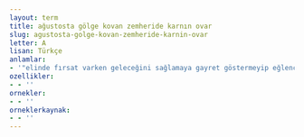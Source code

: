 ```yaml
---
layout: term
title: ağustosta gölge kovan zemheride karnın ovar
slug: agustosta-golge-kovan-zemheride-karnin-ovar
letter: A
lisan: Türkçe
anlamlar:
- '"elinde fırsat varken geleceğini sağlamaya gayret göstermeyip eğlenceye, keyfe dalan kimse sonunda aç kalır ve perişan olur" anlamında kullanılan bir söz'
ozellikler:
- - ''
ornekler:
- - ''
orneklerkaynak:
- - ''
---
```

